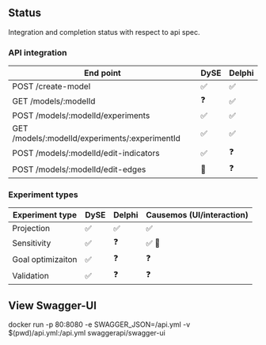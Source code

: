 ## Status
Integration and completion status with respect to api spec.

### API integration

| End point      | DySE           | Delphi  |
| ------------- |-------------| -----|
| POST /create-model | :white_check_mark: | :white_check_mark: |
| GET /models/:modelId | :question: | :white_check_mark: |
| POST /models/:modelId/experiments | :white_check_mark: | :white_check_mark: |
| GET /models/:modelId/experiments/:experimentId | :white_check_mark: | :white_check_mark: |
| POST /models/:modelId/edit-indicators | :white_check_mark: | :question: |
| POST /models/:modelId/edit-edges | :construction: | :question: |


### Experiment types
| Experiment type      | DySE           | Delphi  | Causemos (UI/interaction) |
| ------------- |-------------| -----| ---- |
| Projection | :white_check_mark: | :white_check_mark: | :white_check_mark: |
| Sensitivity | :white_check_mark: | :question: | :white_check_mark: :construction: |
| Goal optimizaiton | :white_check_mark: | :question: | :question: |
| Validation | :white_check_mark: | :question: | :question: |



## View Swagger-UI
docker run -p 80:8080 -e SWAGGER_JSON=/api.yml -v $(pwd)/api.yml:/api.yml swaggerapi/swagger-ui

